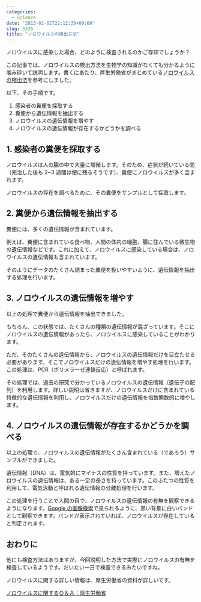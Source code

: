 ```yaml
---
categories:
  - Science
date: "2013-01-02T22:12:39+09:00"
slug: 5335
title: "ノロウイルスの検出方法"
---
```


ノロウイルスに感染した場合、どのように検査されるのかご存知でしょうか？

この記事では、ノロウイルスの検出方法を生物学の知識がなくても分かるように噛み砕いて説明します。書くにあたり、厚生労働省がまとめている[ノロウイルスの検出法](http://www.mhlw.go.jp/topics/syokuchu/kanren/kanshi/dl/031105-1a.pdf)を参考にしました。

以下、その手順です。

1. 感染者の糞便を採取する
1. 糞便から遺伝情報を抽出する
1. ノロウイルスの遺伝情報を増やす
1. ノロウイルスの遺伝情報が存在するかどうかを調べる

## 1. 感染者の糞便を採取する

ノロウイルスは人の腸の中で大量に増殖します。そのため、症状が続いている間（完治した後も 2~3 週間は便に残るそうです）、糞便にノロウイルスが多く含まれます。

ノロウイルスの存在を調べるために、その糞便をサンプルとして採取します。

## 2. 糞便から遺伝情報を抽出する

糞便には、多くの遺伝情報が含まれています。

例えば、糞便に含まれている食べ物、人間の体内の細胞、腸に住んでいる微生物の遺伝情報などです。これに加えて、ノロウイルスに感染している場合は、ノロウイルスの遺伝情報も含まれています。

そのようにデータのたくさん詰まった糞便を扱いやすいように、遺伝情報を抽出する処理を行います。

## 3. ノロウイルスの遺伝情報を増やす

以上の処理で糞便から遺伝情報を抽出できました。

もちろん、この状態では、たくさんの種類の遺伝情報が混ざっています。そこにノロウイルスの遺伝情報があったら、ノロウイルスに感染していることがわかります。

ただ、そのたくさんの遺伝情報から、ノロウイルスの遺伝情報だけを目立たせる必要があります。そこでノロウイルスだけの遺伝情報を増やす処理を行います。この処理は、PCR（ポリメラーゼ連鎖反応）と呼ばれます。

その処理では、過去の研究で分かっているノロウイルスの遺伝情報（遺伝子の配列）を利用します。詳しい説明は省きますが、ノロウイルスだけに含まれている特徴的な遺伝情報を利用し、ノロウイルスだけの遺伝情報を指数関数的に増やします。

## 4. ノロウイルスの遺伝情報が存在するかどうかを調べる

以上の処理で、ノロウイルスの遺伝情報がたくさん含まれている（であろう）サンプルができました。

遺伝情報（DNA）は、電気的にマイナスの性質を持っています。また、増えたノロウイルスの遺伝情報は、ある一定の長さを持っています。このふたつの性質を利用して、電気泳動と呼ばれる遺伝情報の分離処理を行います。

この処理を行うことで人間の目で、ノロウイルスの遺伝情報の有無を観察できるようになります。[Google の画像検索](https://www.google.co.jp/search?tbm=isch&source=hp&q=電気泳動)で見られるように、黒い背景に白いバンドとして観察できます。バンドが表示されていれば、ノロウイルスが存在していると判定されます。

## おわりに

他にも検査方法はありますが、今回説明した方法で実際にノロウイルスの有無を検査しているようです。だいたい一日で検査できるみたいですね。

ノロウイルスに関する詳しい情報は、厚生労働省の資料が詳しいです。

[ノロウイルスに関するＱ＆Ａ｜厚生労働省](http://www.mhlw.go.jp/topics/syokuchu/kanren/yobou/040204-1.html)

